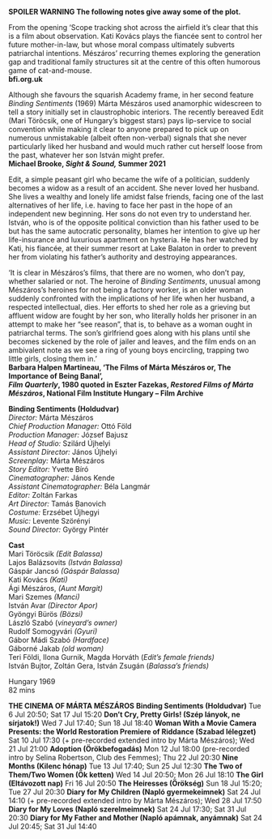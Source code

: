 **SPOILER WARNING  The following notes give away some of the plot.**

From the opening ‘Scope tracking shot across the airfield it’s clear that this is a film about observation. Kati Kovács plays the fiancée sent to control her future mother-in-law, but whose moral compass ultimately subverts patriarchal intentions. Mészáros’ recurring themes exploring the generation gap and traditional family structures sit at the centre of this often humorous game of cat-and-mouse.<br>
**bfi.org.uk**<br>

Although she favours the squarish Academy frame, in her second feature _Binding Sentiments_ (1969) Márta Mészáros used anamorphic widescreen to tell a story initially set in claustrophobic interiors. The recently bereaved Edit (Mari Töröcsik, one of Hungary’s biggest stars) pays lip-service to social convention while making it clear to anyone prepared to pick up on numerous unmistakable (albeit often non-verbal) signals that she never particularly liked her husband and would much rather cut herself loose from the past, whatever her son István might prefer.<br>
**Michael Brooke, _Sight & Sound,_ Summer 2021**

Edit, a simple peasant girl who became the wife of a politician, suddenly becomes a widow as a result of an accident. She never loved her husband. She lives a wealthy and lonely life amidst false friends, facing one of the last alternatives of her life, i.e. having to face her past in the hope of an independent new beginning. Her sons do not even try to understand her. István, who is of the opposite political conviction than his father used to be but has the same autocratic personality, blames her intention to give up her life-insurance and luxurious apartment on hysteria. He has her watched by Kati, his fiancée, at their summer resort at Lake Balaton in order to prevent her from violating his father’s authority and destroying appearances.

‘It is clear in Mészáros’s films, that there are no women, who don’t pay, whether salaried or not. The heroine of _Binding Sentiments_, unusual among Mészáros’s heroines for not being a factory worker, is an older woman suddenly confronted with the implications of her life when her husband, a respected intellectual, dies. Her efforts to shed her role as a grieving but affluent widow are fought by her son, who literally holds her prisoner in an attempt to make her “see reason”, that is, to behave as a woman ought in patriarchal terms. The son’s girlfriend goes along with his plans until she becomes sickened by the role of jailer and leaves, and the film ends on an ambivalent note as we see a ring of young boys encircling, trapping two little girls, closing them in.’<br>
**Barbara Halpen Martineau, ‘The Films of Márta Mészáros or, The Importance of Being Banal’,  
_Film Quarterly_, 1980 quoted in Eszter Fazekas, _Restored Films of Márta Mészáros_, National Film Institute Hungary – Film Archive**
<br>

**Binding Sentiments (Holdudvar)**<br>
_Director:_ Márta Mészáros<br>
_Chief Production Manager:_ Ottó Föld<br>
_Production Manager:_ József Bajusz<br>
_Head of Studio:_ Szilárd Újhelyi<br>
_Assistant Director:_ János Újhelyi<br>
_Screenplay:_ Márta Mészáros<br>
_Story Editor:_ Yvette Bíró<br>
_Cinematographer:_ János Kende<br>
_Assistant Cinematographer:_ Béla Langmár<br>
_Editor:_ Zoltán Farkas<br>
_Art Director:_ Tamás Banovich<br>
_Costume:_ Erzsébet Újhegyi<br>
_Music:_ Levente Szörényi<br>
_Sound Director:_ György Pintér<br>

**Cast**<br>
Mari Töröcsik _(Edit Balassa)_<br>
Lajos Balázsovits _(István Balassa)_<br>
Gáspár Jancsó _(Gáspár Balassa)_<br>
Kati Kovács _(Kati)_<br>
Ági Mészáros, _(Aunt Margit)_<br>
Mari Szemes _(Manci)_<br>
István Avar _(Director Apor)_<br>
Gyöngyi Bürös _(Bözsi)_<br>
László Szabó (_vineyard’s owner)_<br>
Rudolf Somogyvári _(Gyuri)_<br>
Gábor Mádi Szabó _(Hardface)_<br>
Gáborné Jakab _(old woman)_<br>
Teri Földi, Ilona Gurnik, Magda Horváth (_Edit’s female friends)_<br>
István Bujtor, Zoltán Gera, István Zsugán (_Balassa’s friends)_<br>

Hungary 1969<br>
82 mins<br>

**THE CINEMA OF MÁRTA MÉSZÁROS**
**Binding Sentiments (Holdudvar)**
Tue 6 Jul 20:50; Sat 17 Jul 15:20
**Don’t Cry, Pretty Girls! (Szép lányok, ne sírjatok!)**
Wed 7 Jul 17:40; Sun 18 Jul 18:40
**Woman With a Movie Camera Presents: the World Restoration Premiere of Riddance (Szabad lélegzet)**
Sat 10 Jul 17:30 (+ pre-recorded extended intro by Márta Mészáros); Wed 21 Jul 21:00
**Adoption (Örökbefogadás)**
Mon 12 Jul 18:00 (pre-recorded intro by Selina Robertson, Club des Femmes); Thu 22 Jul 20:30
**Nine Months (Kilenc hónap)**
Tue 13 Jul 17:40; Sun 25 Jul 12:30
**The Two of Them/Two Women (Ök ketten)**
Wed 14 Jul 20:50; Mon 26 Jul 18:10
**The Girl (Eltávozott nap)**
Fri 16 Jul 20:50
**The Heiresses (Örökség)**
Sun 18 Jul 15:20; Tue 27 Jul 20:30
**Diary for My Children (Napló gyermekeimnek)**
Sat 24 Jul 14:10 (+ pre-recorded extended intro by Márta Mészáros); Wed 28 Jul 17:50
**Diary for My Loves (Napló szerelmeimnek)**
Sat 24 Jul 17:30; Sat 31 Jul 20:30
**Diary for My Father and Mother (Napló apámnak, anyámnak)**
Sat 24 Jul 20:45; Sat 31 Jul 14:40
<!--stackedit_data:
eyJoaXN0b3J5IjpbMTA3NjkyNzQxMV19
-->